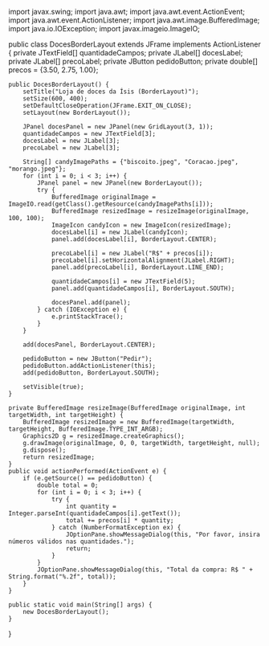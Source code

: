 import javax.swing;
import java.awt;
import java.awt.event.ActionEvent;
import java.awt.event.ActionListener;
import java.awt.image.BufferedImage;
import java.io.IOException;
import javax.imageio.ImageIO;

public class DocesBorderLayout extends JFrame implements ActionListener {
    private JTextField[] quantidadeCampos;
    private JLabel[] docesLabel;
    private JLabel[] precoLabel;
    private JButton pedidoButton;
    private double[] precos = {3.50, 2.75, 1.00};

    public DocesBorderLayout() {
        setTitle("Loja de doces da Ísis (BorderLayout)");
        setSize(600, 400);
        setDefaultCloseOperation(JFrame.EXIT_ON_CLOSE);
        setLayout(new BorderLayout());

        JPanel docesPanel = new JPanel(new GridLayout(3, 1));
        quantidadeCampos = new JTextField[3];
        docesLabel = new JLabel[3];
        precoLabel = new JLabel[3];

        String[] candyImagePaths = {"biscoito.jpeg", "Coracao.jpeg", "morango.jpeg"};
        for (int i = 0; i < 3; i++) {
            JPanel panel = new JPanel(new BorderLayout());
            try {
                BufferedImage originalImage = ImageIO.read(getClass().getResource(candyImagePaths[i]));
                BufferedImage resizedImage = resizeImage(originalImage, 100, 100);
                ImageIcon candyIcon = new ImageIcon(resizedImage);
                docesLabel[i] = new JLabel(candyIcon);
                panel.add(docesLabel[i], BorderLayout.CENTER);

                precoLabel[i] = new JLabel("R$" + precos[i]);
                precoLabel[i].setHorizontalAlignment(JLabel.RIGHT);
                panel.add(precoLabel[i], BorderLayout.LINE_END);

                quantidadeCampos[i] = new JTextField(5);
                panel.add(quantidadeCampos[i], BorderLayout.SOUTH);

                docesPanel.add(panel);
            } catch (IOException e) {
                e.printStackTrace();
            }
        }

        add(docesPanel, BorderLayout.CENTER);

        pedidoButton = new JButton("Pedir");
        pedidoButton.addActionListener(this);
        add(pedidoButton, BorderLayout.SOUTH);

        setVisible(true);
    }

    private BufferedImage resizeImage(BufferedImage originalImage, int targetWidth, int targetHeight) {
        BufferedImage resizedImage = new BufferedImage(targetWidth, targetHeight, BufferedImage.TYPE_INT_ARGB);
        Graphics2D g = resizedImage.createGraphics();
        g.drawImage(originalImage, 0, 0, targetWidth, targetHeight, null);
        g.dispose();
        return resizedImage;
    }
    public void actionPerformed(ActionEvent e) {
        if (e.getSource() == pedidoButton) {
            double total = 0;
            for (int i = 0; i < 3; i++) {
                try {
                    int quantity = Integer.parseInt(quantidadeCampos[i].getText());
                    total += precos[i] * quantity;
                } catch (NumberFormatException ex) {
                    JOptionPane.showMessageDialog(this, "Por favor, insira números válidos nas quantidades.");
                    return;
                }
            }
            JOptionPane.showMessageDialog(this, "Total da compra: R$ " + String.format("%.2f", total));
        }
    }

    public static void main(String[] args) {
        new DocesBorderLayout();
    }
}
